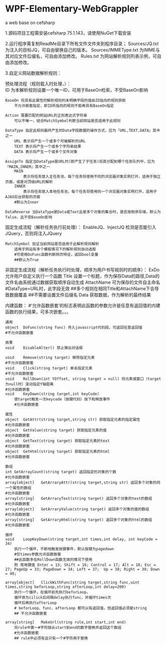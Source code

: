 # WPF-Elementary-WebGrappler
 a web base on cefsharp

1.源码项目工程需安装cefsharp 75.1.143，请使用NuGet下载安装


2.运行程序需复制ReadMe目录下所有文件文件夹到程序目录；
	Sources/JQ.txt 为注入的目标JQ，可自由替换自己的版本。
	Sources/IMMEType.txt 为IMME与其对应文件后缀名，可自由添加修改。
	Rules.txt 为网站解析规则列表示例，可自由添加修改。

3.自定义网站数据解析规则：

预处理流程（规则载入时处理，）：	
	ID 为本解析规则设置一个唯一ID，可用于BaseOn检索，不受BaseOn影响
	
	BaseOn 将具有此属性的解析规则的未明确字段的值由ID指向的规则获取
		不允许嵌套指定，即ID所指向的规则不能再具有BaseOn指定
		
	Action 需要匹配的网站URL的正则表达式字符串
		可以不唯一，结合MatchSymbol判断当前网站是否适用于此规则
		
	DataType 指定此规则最终产生的Data字段数据的操作方式，应为『URL,TEXT,DATA』其中之一
		URL 表示将产生一个或多个可被解析的URL
		TEXT 表示将产生一个或多个字符串结果
		DATA 表示将产生一个或多个文件对象
		
	AssignTo 指定当DataType是URL时(即产生了子任务)将其分配到哪个任务队列中，应为『MAIN,INNER』其中之一
		MAIN 
			表示将任务放入主任务池，每个任务将使用不同的浏览器对象实例打开，适用于独立页面，或是对顶级URL的解析
		INNER 
			表示将任务放入本地任务池，每个任务将使用同一个浏览器对象实例打开，适用于AJAX后台获取的页面
		#默认为Inner
		
	DataReverse 当DataType是Data或Text且是多个对象的集合时，是否按倒序存储，默认为false，且不受BaseOn影响

固定生成流程（解析任务执行前处理）：
	EnableJQ、InjectJQ 
		检测是否能引入JQuery，否则将注入JQuery
		
	MatchSymbol 验证当前网站是否适用于此解析规则解析
		适用于网站有多个模板情况下的解析规则自动选取
		#可使用DoFunc函数判断网页特征，返回bool变量
		##默认为True
	
非固定生成流程（解析任务执行时处理，顺序为用户书写规则时的顺序）：
	ExDo 
		允许用户自定义执行一个函数
	Title 
		设置一个标题，作为保存Data的路径,Data的文件名由系统通过数据获取顺序自动生成
	AttachName
		可为保存的文件自主命名
		#DataType=URL时，此字段无效
		##多个规则在相同Title和AttachName下会导致数据覆盖
		##不需要设置文件后缀名
	Data
		获取数据，作为解析的最终结果
	
	
内建函数：
	#‘允许函数嵌套’的标志表明此函数的参数允许是任意有返回值的内建函数的执行结果，可多次嵌套。。。

	通用 
	object	DoFunc(string func) 传入javascript代码段，可返回任意返回值
	#不允许函数嵌套
	
	效果 
	void	DisableAlter() 禁止弹出对话框
	
	void	Remove(string target) 移除指定元素
	#不允许函数嵌套
	void	Click(string target) 单击指定元素
	#不允许函数嵌套
	void	RollDown(int YOffset, string target = null) 将元素或窗口（target为null时）滚动指定Y轴距离
	#允许函数嵌套
	void	KeyDown(string target,int keyCode)
		使target触发一次keycode（按键代码）按下和释放事件
		#允许函数嵌套
		
	属性 
	object	GetAttr(string target,string str) 获取指定元素的指定属性
	#允许函数嵌套
	object	GetValue(string target) 获取指定元素的值
	#允许函数嵌套
	object	GetText(string target) 获取指定元素的text
	#允许函数嵌套
	object	GetHtml(string target) 获取指定元素的html
	#允许函数嵌套
	
	数组 
	int	GetArrayCount(string target) 返回指定的对象的个数
	#允许函数嵌套
	array[object]	GetArraryAttr(string target,string str) 返回多个对象的同一个属性的数组
	#允许函数嵌套
	array[string]	GetArraryText(string target) 返回多个对象的text的数组
	#允许函数嵌套
	array[object]	GetArraryValue(string target) 返回多个对象的值的数组
	#允许函数嵌套
	array[string]	GetArraryHtml(string target) 返回多个对象的html的数组
	#允许函数嵌套
	
	循环 
	void	LoopKeyDown(string target,int times,int delay, int keyCode = 34)
		执行一个循环，不断地触发按键事件，默认按键为pagedown
		#仅times参数允许函数嵌套
		##此函数多在RollDown函数无效的情况下使用
		附 常用键值 Enter = 13; Shift = 16; Control = 17; Alt = 18; Esc = 27; PageUp = 33; PageDown = 34; Left = 37;  Up = 38; Right = 39; Down = 40;
		
	array[object]	ClickWithFunc(string target,string func,uint times,string beforLoop,string afterLoop,int delay=200)
		执行一个循环，在循环前先执行beforLoop，
		循环体为cilick后间隔delay执行func，并循环times次
		循环后再执行afterLoop
		# beforLoop、func、afterLoop 都可以有返回值，但返回值必须是string
		## 不允许函数嵌套

	array[string]	MakeUrl(string rule,int start,int end)
		将rule中第一#字符按从start到end的数字替换并返回这个数组
		#允许函数嵌套
		## rule中必须有且只有一个#字符用于替换